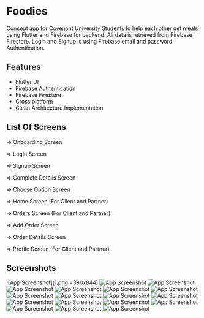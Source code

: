 
# Foodies

Concept app for Covenant University Students to help each other get meals using Flutter and Firebase for backend.
All data is retrieved from Firebase Firestore. Login and Signup is using Firebase email and password Authentication.

## Features

- Flutter UI
- Firebase Authentication
- Firebase Firestore
- Cross platform
- Clean Architecture Implementation


## List Of Screens
=> Onboarding Screen

=> Login Screen

=> Signup Screen

=> Complete Details Screen

=> Choose Option Screen

=> Home Screen (For Client and Partner)

=> Orders Screen (For Client and Partner)

=> Add Order Screen

=> Order Details Screen

=> Profile Screen (For Client and Partner)
## Screenshots

![App Screenshot](1.png =390x844)
![App Screenshot](2.png)
![App Screenshot](3.png)
![App Screenshot](4.png)
![App Screenshot](5.png)
![App Screenshot](6.png)
![App Screenshot](7.png)
![App Screenshot](8.png)
![App Screenshot](9.png)
![App Screenshot](10.png)
![App Screenshot](11.png)
![App Screenshot](12.png)
![App Screenshot](13.png)
![App Screenshot](14.png)
![App Screenshot](15.png)
![App Screenshot](16.png)
![App Screenshot](17.png)
![App Screenshot](18.png)


